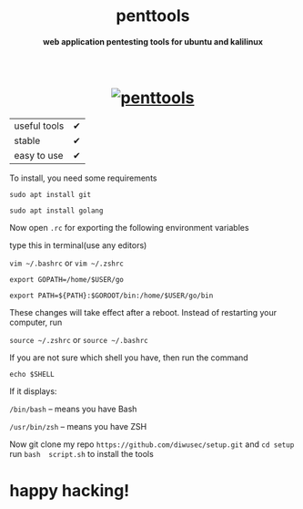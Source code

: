 <h1 align="center">penttools</h1>
<h4 align="center">web application pentesting tools for ubuntu and kalilinux</h4>

<h1 align="center">
  <br>
  <a href="https://github.com/diwusec/penttools"><img src="https://blogvaronis2.wpengine.com/wp-content/uploads/2020/05/varonis-pentesting-hero@2x-1-1.png" alt="penttools"></a>
  <br>
</h1>

|                                                            |   |
|------------------------------------------------------------|---|
| useful tools                                               | ✔ |
| stable                                                     | ✔ |      
| easy to use                                                | ✔ |

To install, you need some requirements

```
sudo apt install git
```
```
sudo apt install golang
```

Now open `.rc` for exporting the following environment variables
 
type this in terminal(use any editors)

`vim ~/.bashrc` or `vim ~/.zshrc`
```
export GOPATH=/home/$USER/go
```
```
export PATH=${PATH}:$GOROOT/bin:/home/$USER/go/bin
```
These changes will take effect after a reboot. Instead of restarting your computer, run

`source ~/.zshrc` or `source ~/.bashrc`

If you are not sure which shell you have, then run the command
```
echo $SHELL
```

If it displays:

`/bin/bash` – means you have Bash

`/usr/bin/zsh` – means you have ZSH

Now git clone my repo `https://github.com/diwusec/setup.git` and `cd setup` run `bash  script.sh` to install the tools

# happy hacking!
